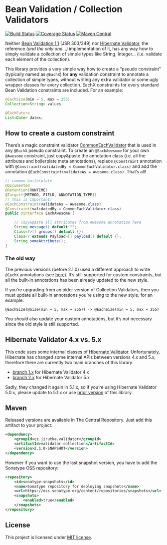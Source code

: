 Bean Validation / Collection Validators
=======================================
[![Build Status](https://travis-ci.org/jirutka/validator-collection.svg?branch=2.x)](https://travis-ci.org/jirutka/validator-collection)
[![Coverage Status](https://coveralls.io/repos/jirutka/validator-collection/badge.png?branch=2.x)](https://coveralls.io/r/jirutka/validator-collection?branch=2.x)
[![Maven Central](https://maven-badges.herokuapp.com/maven-central/cz.jirutka.validator/validator-collection/badge.svg)](https://maven-badges.herokuapp.com/maven-central/cz.jirutka.validator/validator-collection)

Neither [Bean Validation 1.1][JSR-349] (JSR 303/349) nor [Hibernate Validator], the reference _(and the only one…)_
implementation of it, has any way how to simply validate a collection of simple types like String, Integer… (i.e.
validate each element of the collection).

This library provides a very simple way how to create a “pseudo constraint” (typically named as `@EachX`) for **any**
validation constraint to annotate a collection of simple types, without writing any extra validator or some ugly
wrapper classes for every collection. EachX constraints for every standard Bean Validation constraints are included.
For an example:

```java
@EachSize(min = 5, max = 255)
Collection<String> values;

@EachFuture
List<Date> dates;
```

How to create a custom constraint
---------------------------------

There’s a magic constraint validator [CommonEachValidator] that is used in any `@EachX` pseudo constraint. To create an
`@EachAwesome` for your own `@Awesome` constraint, just copy&paste the annotation class (i.e. all the attributes and
boilerplate meta annotations), replace `@Constraint` annotation with
`@Constraint(validatedBy = CommonEachValidator.class)` and add the annotation
`@EachConstraint(validateAs = Awesome.class)`. That’s all!

```java
// common boilerplate
@Documented
@Retention(RUNTIME)
@Target({METHOD, FIELD, ANNOTATION_TYPE})
// this is important!
@EachConstraint(validateAs = Awesome.class)
@Constraint(validatedBy = CommonEachValidator.class)
public @interface EachAwesome {

    // copy&paste all attributes from Awesome annotation here
    String message() default "";
    Class<?>[] groups() default {};
    Class<? extends Payload>[] payload() default {};
    String someAttribute();
}
```

### The old way

The previous versions (before 2.1.0) used a different approach to write `@EachX` annotations (see
[here](https://github.com/jirutka/validator-collection/tree/v2.0.2)). It’s still supported for custom constraints, but
all the built-in annotations has been already updated to the new style.

If you’re upgrading from an older version of Collection Validators, then you must update all built-in annotations
you’re using to the new style; for an example:

    @EachSize(@Size(min = 5, max = 255)) -> @EachSize(min = 5, max = 255)

You _should_ also update your custom annotations, but it’s not necessary since the old style is still supported.


Hibernate Validator 4.x vs. 5.x
-------------------------------

This code uses some internal classes of [Hibernate Validator]. Unfortunately, Hibernate has changed some internal APIs
between versions 4.x and 5.x, therefore there are currently two main branches of this library:

*  [branch 1.x](https://github.com/jirutka/validator-collection/tree/1.x) for Hibernate Validator 4.x
*  [branch 2.x](https://github.com/jirutka/validator-collection/tree/2.x) for Hibernate Validator 5.x

Sadly, they changed it again in 5.1.x, so if you’re using Hibernate Validator 5.0.x, please update to 5.1.x or use
[prior version](https://github.com/jirutka/validator-collection/tree/v2.0.2) of this library.


Maven
-----

Released versions are available in The Central Repository. Just add this artifact to your project:

```xml
<dependency>
    <groupId>cz.jirutka.validator</groupId>
    <artifactId>validator-collection</artifactId>
    <version>2.1.0-SNAPSHOT</version>
</dependency>
```

However if you want to use the last snapshot version, you have to add the Sonatype OSS repository:

```xml
<repository>
    <id>sonatype-snapshots</id>
    <name>Sonatype repository for deploying snapshots</name>
    <url>https://oss.sonatype.org/content/repositories/snapshots</url>
    <snapshots>
        <enabled>true</enabled>
    </snapshots>
</repository>
```


License
-------

This project is licensed under [MIT license](http://opensource.org/licenses/MIT).

[JSR-349]: http://beanvalidation.org/1.1/spec/
[Hibernate Validator]: http://hibernate.org/validator/
[CommonEachValidator]: src/main/java/cz/jirutka/validator/collection/CommonEachValidator.java

